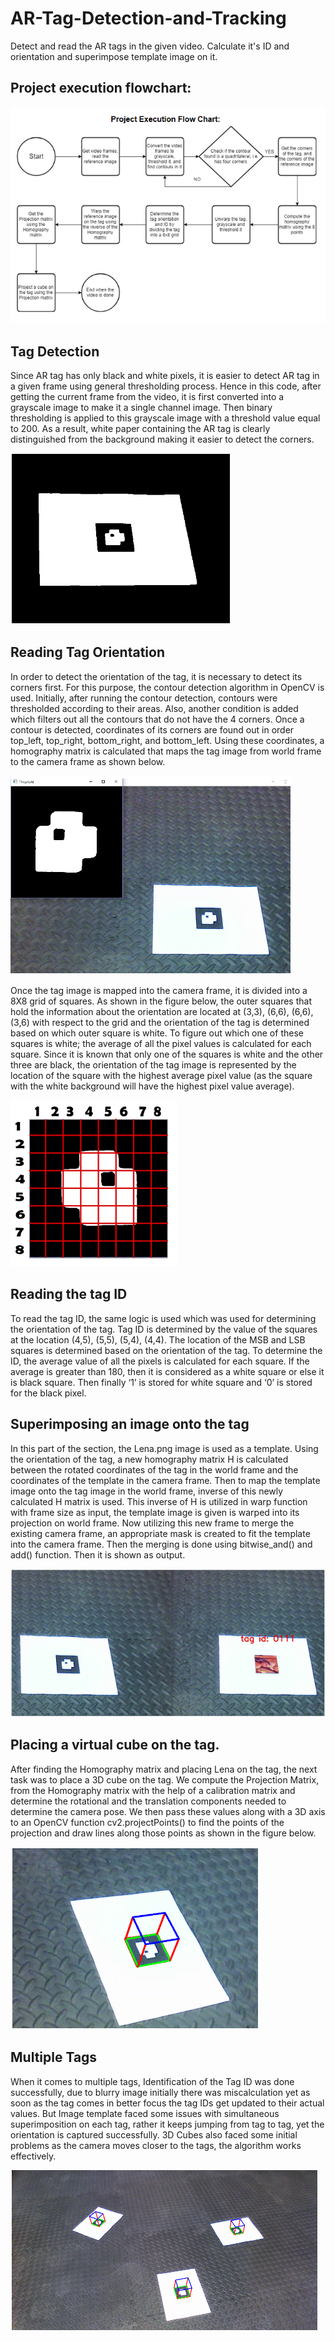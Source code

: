 # AR-Tag-Detection-and-Tracking
Detect and read the AR tags in the given video. Calculate it's ID and orientation and superimpose template image on it.

## Project execution flowchart:
<p>
  <img src="images/algo.PNG">
</p>

## Tag Detection
<p>Since AR tag has only black and white pixels, it is easier to detect AR tag in a given frame using general thresholding process. Hence in this code, after getting the current frame from the video, it is first converted into a grayscale image to make it a single channel image. Then binary thresholding is applied to this grayscale image with a threshold value equal to 200.
As a result, white paper containing the AR tag is clearly distinguished from the background making it easier to detect the corners.
</p>
<p>
  <img src="images/tag1.PNG">
</p>

## Reading Tag Orientation
<p>In order to detect the orientation of the tag, it is necessary to detect its corners first. For this purpose, the contour detection algorithm in OpenCV is used. Initially, after running the contour detection, contours were thresholded according to their areas. Also, another condition is added which filters out all the contours that do not have the 4 corners. Once a contour is detected, coordinates of its corners are found out in order top_left, top_right, bottom_right, and bottom_left. Using these coordinates, a homography matrix is calculated that maps the tag image from world frame to the camera frame as shown below. </p>
<p>
  <img src="images/tag2.PNG">
</p>
<p>Once the tag image is mapped into the camera frame, it is divided into a 8X8 grid of squares. As shown in the figure below, the outer squares that hold the information about the orientation are located at (3,3), (6,6), (6,6), (3,6) with respect to the grid and the orientation of the tag is determined based on which outer square is white. To figure out which one of these squares is white; the average of all the pixel values is calculated for each square. Since it is known that only one of the squares is white and the other three are black, the orientation of the tag image is represented by the location of the square with the highest average pixel value (as the square with the white background will have the highest pixel value average). </p>
<p>
  <img src="images/tag_reading.PNG">
</p>

## Reading the tag ID
<p>To read the tag ID, the same logic is used which was used for determining the orientation of the tag. Tag ID is determined by the value of the squares at the location (4,5), (5,5), (5,4), (4,4). The location of the MSB and LSB squares is determined based on the orientation of the tag. To determine the ID, the average value of all the pixels is calculated for each square. If the average is greater than 180, then it is considered as a white square or else it is black square. Then finally ‘1’ is stored for white square and ‘0’ is stored for the black pixel.</p>

## Superimposing an image onto the tag
<p>In this part of the section, the Lena.png image is used as a template. Using the orientation of the tag, a new homography matrix H is calculated between the rotated coordinates of the tag in the world frame and the coordinates of the template in the camera frame. Then to map the template image onto the tag image in the world frame, inverse of this newly calculated H matrix is used. This inverse of H is utilized in warp function with frame size as input, the template image is given is warped into its projection on world frame. Now utilizing this new frame to merge the existing camera frame, an appropriate mask is created to fit the template into the camera frame. Then the merging is done using bitwise_and() and add() function. Then it is shown as output.</p>
<p>
  <img src="images/tag3.PNG">
</p>

## Placing a virtual cube on the tag.
<p>After finding the Homography matrix and placing Lena on the tag, the next task was to place a 3D cube on the tag. We compute the Projection Matrix, from the Homography matrix with the help of a calibration matrix and determine the rotational and the translation components needed to determine the camera pose. We then pass these values along with a 3D axis to an OpenCV function cv2.projectPoints() to find the points of the projection and draw lines along those points as shown in the figure below. </p>
<p>
  <img src="images/tag4.PNG">
</p>

##  Multiple Tags
<p>When it comes to multiple tags, Identification of the Tag ID was done successfully, due to blurry image initially there was miscalculation yet as soon as the tag comes in better focus the tag IDs get updated to their actual values. But Image template faced some issues with simultaneous superimposition on each tag, rather it keeps jumping from tag to tag, yet the orientation is captured successfully. 3D Cubes also faced some initial problems as the camera moves closer to the tags, the algorithm works effectively.</p>
<p>
  <img src="images/tag5.PNG">
</p>
